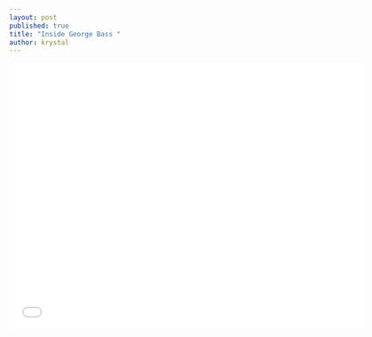 ```yaml
---
layout: post
published: true
title: "Inside George Bass "
author: krystal
---
```


<iframe width="640" height="480" src="//www.youtube.com/embed/AFCA7xdsx88" frameborder="0" allowfullscreen></iframe>
